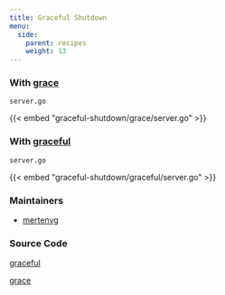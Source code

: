 ```yaml
---
title: Graceful Shutdown
menu:
  side:
    parent: recipes
    weight: 13
---
```


### With [grace](https://github.com/facebookgo/grace)

`server.go`

{{< embed "graceful-shutdown/grace/server.go" >}}

### With [graceful](https://github.com/tylerb/graceful)

`server.go`

{{< embed "graceful-shutdown/graceful/server.go" >}}

### Maintainers

- [mertenvg](https://github.com/mertenvg)

### Source Code

[graceful](https://github.com/vishr/recipes/blob/master/echo/recipes/graceful-shutdown/graceful)

[grace](https://github.com/vishr/recipes/blob/master/echo/recipes/graceful-shutdown/grace)
